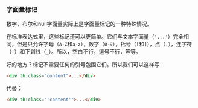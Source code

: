 ### 字面量标记

数字、布尔和null字面量实际上是字面量标记的一种特殊情况。

在标准表达式里，这些标记还可以更简单。它们与文本字面量（`'...'`）完全相同，但是只允许字母（`A-Z`和`a-z`），数字（`0-9`），括号（`[`和`]`），点（`.`），连字符（`-`）和下划线（`_`）。所以，空白不行，逗号不行，等等。

好的地方？标记不需要任何的引号包围它们。所以我们可以这样写：
```html
<div th:class="content">...</div>
```
代替：
```html
<div th:class="'content'">...</div>
```